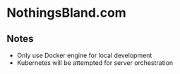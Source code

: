 # NothingsBland.com

## Notes

- Only use Docker engine for local development
- Kubernetes will be attempted for server orchestration